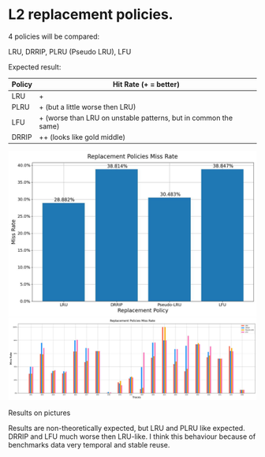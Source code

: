 # L2 replacement policies.

4 policies will be compared:

LRU, DRRIP, PLRU (Pseudo LRU), LFU

Expected result:

| Policy    | Hit Rate (+ = better)   |  
| --------- | ----------------------- | 
| LRU       | +                         | 
| PLRU      | + (but a little worse then LRU)  |
| LFU       | + (worse than LRU on unstable patterns, but in common the same)                        |
| DRRIP     | ++ (looks like gold middle)          |

![](pictures/miss_rate_gmean.jpg)
![](pictures/miss_rate_traces.jpg)


Results on pictures

Results are non-theoretically expected, but LRU and PLRU like expected.
DRRIP and LFU much worse then LRU-like. I think this behaviour because of benchmarks data very temporal and stable reuse.
